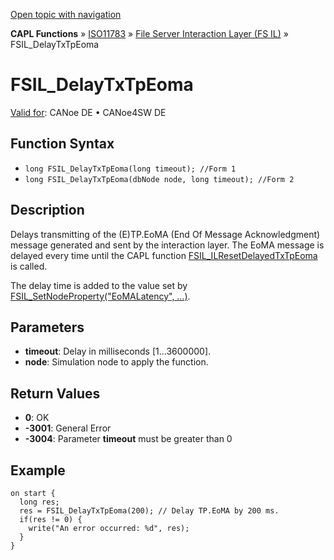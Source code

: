 [Open topic with navigation](../../../../../../CANoeDEFamily.htm#Topics/CAPLFunctions/ISO11783/ISOInteractionLayerFS/Functions/CAPLfunctionIso11783FSILDelayTxTpEoma.md)

**CAPL Functions** » [ISO11783](../../CAPLfunctionsISO11783Overview.md) » [File Server Interaction Layer (FS IL)](../CAPLfunctionsISOILFSOverview.md) » FSIL_DelayTxTpEoma

# FSIL_DelayTxTpEoma

[Valid for](../../../../Shared/FeatureAvailability.md): CANoe DE • CANoe4SW DE

## Function Syntax

- `long FSIL_DelayTxTpEoma(long timeout); //Form 1`
- `long FSIL_DelayTxTpEoma(dbNode node, long timeout); //Form 2`

## Description

Delays transmitting of the (E)TP.EoMA (End Of Message Acknowledgment) message generated and sent by the interaction layer. The EoMA message is delayed every time until the CAPL function [FSIL_ILResetDelayedTxTpEoma](CAPLfunctionIso11783FSILResetDelayedTxTpEoma.md) is called.

The delay time is added to the value set by [FSIL_SetNodeProperty("EoMALatency", …)](CAPLfunctionIso11783FSILSetNodeProperty.md).

## Parameters

- **timeout**: Delay in milliseconds [1…3600000].
- **node**: Simulation node to apply the function.

## Return Values

- **0**: OK
- **-3001**: General Error
- **-3004**: Parameter **timeout** must be greater than 0

## Example

```plaintext
on start {
  long res;
  res = FSIL_DelayTxTpEoma(200); // Delay TP.EoMA by 200 ms.
  if(res != 0) {
    write("An error occurred: %d", res);
  }
}
```
